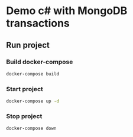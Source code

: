 # Demo c# with MongoDB transactions



## Run project

### Build docker-compose
```bash
docker-compose build
```

### Start project
```bash
docker-compose up -d
```

### Stop project
```bash
docker-compose down
```
